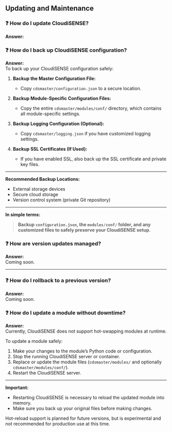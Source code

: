 ## Updating and Maintenance

### ❓ How do I update CloudiSENSE?
**Answer:**

### ❓ How do I back up CloudiSENSE configuration?
**Answer:**  
To back up your CloudiSENSE configuration safely:

1. **Backup the Master Configuration File:**  
   - Copy `cdsmaster/configuration.json` to a secure location.
   
2. **Backup Module-Specific Configuration Files:**  
   - Copy the entire `cdsmaster/modules/conf/` directory, which contains all module-specific settings.

3. **Backup Logging Configuration (Optional):**  
   - Copy `cdsmaster/logging.json` if you have customized logging settings.

4. **Backup SSL Certificates (If Used):**  
   - If you have enabled SSL, also back up the SSL certificate and private key files.

---

**Recommended Backup Locations:**
- External storage devices
- Secure cloud storage
- Version control system (private Git repository)

---

**In simple terms:**  
> **Backup `configuration.json`, the `modules/conf/` folder, and any customized files to safely preserve your CloudiSENSE setup.**


### ❓ How are version updates managed?
**Answer:**  
Coming soon.

---

### ❓ How do I rollback to a previous version?
**Answer:**  
Coming soon.


### ❓ How do I update a module without downtime?
**Answer:**  
Currently, CloudiSENSE does not support hot-swapping modules at runtime.

To update a module safely:

1. Make your changes to the module’s Python code or configuration.
2. Stop the running CloudiSENSE server or container.
3. Replace or update the module files (`cdsmaster/modules/` and optionally `cdsmaster/modules/conf/`).
4. Restart the CloudiSENSE server.

---

**Important:**  
- Restarting CloudiSENSE is necessary to reload the updated module into memory.
- Make sure you back up your original files before making changes.

Hot-reload support is planned for future versions, but is experimental and not recommended for production use at this time.

